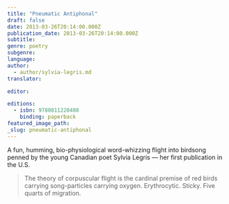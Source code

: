 ```yaml
---
title: "Pneumatic Antiphonal"
draft: false
date: 2013-03-26T20:14:00.000Z
publication_date: 2013-03-26T20:14:00.000Z
subtitle:
genre: poetry
subgenre:
language:
author:
  - author/sylvia-legris.md
translator:

editor:

editions:
  - isbn: 9780811220408
    binding: paperback
featured_image_path:
_slug: pneumatic-antiphonal
---
```


A fun, humming, bio-physiological word-whizzing flight into birdsong penned by the young Canadian poet Sylvia Legris — her first publication in the U.S.

> The theory of corpuscular flight is the cardinal premise
> of red birds carrying song-particles carrying oxygen.
> Erythrocytic. Sticky. Five quarts of migration.

